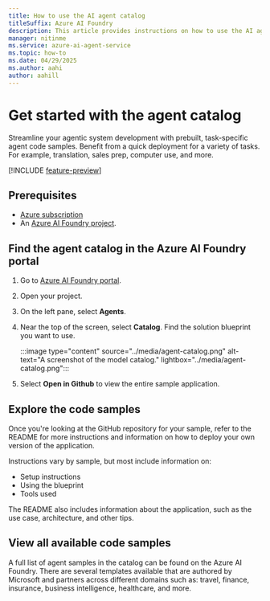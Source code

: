 ```yaml
---
title: How to use the AI agent catalog
titleSuffix: Azure AI Foundry
description: This article provides instructions on how to use the AI agent catalog to use code samples to quickly deploy agents.
manager: nitinme
ms.service: azure-ai-agent-service
ms.topic: how-to
ms.date: 04/29/2025
ms.author: aahi
author: aahill
---
```


# Get started with the agent catalog

Streamline your agentic system development with prebuilt, task-specific agent code samples. Benefit from a quick deployment for a variety of tasks. For example, translation, sales prep, computer use, and more.

[!INCLUDE [feature-preview](../../../ai-foundry/includes/feature-preview.md)]

## Prerequisites

- [Azure subscription](https://azure.microsoft.com/free)
- An [Azure AI Foundry project](../../../ai-foundry/how-to/create-projects.md).

## Find the agent catalog in the Azure AI Foundry portal

1. Go to [Azure AI Foundry portal](https://ai.azure.com).
1. Open your project.
1. On the left pane, select **Agents**.
1. Near the top of the screen, select **Catalog**. Find the solution blueprint you want to use.

    :::image type="content" source="../media/agent-catalog.png" alt-text="A screenshot of the model catalog." lightbox="../media/agent-catalog.png":::

1. Select **Open in Github** to view the entire sample application.

## Explore the code samples

Once you're looking at the GitHub repository for your sample, refer to the README for more instructions and information on how to deploy your own version of the application.

Instructions vary by sample, but most include information on:
* Setup instructions
* Using the blueprint
* Tools used

The README also includes information about the application, such as the use case, architecture, and other tips.

## View all available code samples

A full list of agent samples in the catalog can be found on the Azure AI Foundry. There are several templates available that are authored by Microsoft and partners across different domains such as: travel, finance, insurance, business intelligence, healthcare, and more. 

<!--
**Azure AI Agent Service Agent Catalog**

| Agent Blueprint | Description | Author | Capabilities | Difficulty Level | Structure | Domain |
|-----------------|-------------|--------|--------------|------------------|-----------|--------|
| [Browser Automation Agent](#) | Helps users complete simple and complex web browser tasks such as online class booking using simple natural languge prompts and Azure Playwright Service | Microsoft | Web Browser Automation, Playwright Actions | Beginner-friendly | Single-Agent | Education, General |
| [Deep Research Agent](#) | Conducts multi-step research tasks using OpenAI models, real-time web data, files, and third-party sources to generate comprehensive, cited reports for complex queries in science, finance, policy, and more. | Microsoft | Web Search, File Analysis, Image Reasoning, Task Scheduling | Advanced | Single-Agent | Research |
| [Claim Concierge](#) | Helps patients navigate claims in their preferred language by auto-detecting user language, translating interactions and guiding them through submissions, appeals, and coverage questions. | Microsoft | File Search, Code Interpreter, Translator, Connected Agents | Beginner-friendly | Multi-Agent | Insurance |
| [Trusty Link](#) | Helps users explore financial topics and investment products using Morningstar data and Bing Search. Designed for education, not advice. | Microsoft | Morningstar API, Bing Grounding, File Search | Beginner-friendly | Single-Agent | Finance |
| [Travel Planner](https://github.com/microsoft/agent-blueprints/tree/main/azure-ai-agent-service-blueprints/travel-agent) | Create travel itinerary using latest travel related info powered by Bing grounding tool. | Microsoft | Tripadvisor API, Code Interpreter, OpenAPi tool (Flights) | Beginner-friendly | Single-Agent | Travel |
| [Home Loan Guide](https://github.com/microsoft/agent-blueprints/tree/main/azure-ai-agent-service-blueprints/home-loan-guide) | Guides users through the mortgage application process, explains loan options, and helps with document readiness | Microsoft | Document QA, Enterprise Data Grounding, Code Interpreter | Beginner-friendly | Single-Agent | Finance |
| [Sales Analyst Agent](#) | Analyzes sales data using File Search and built-in tools to generate insights like regional revenue metrics for a company. | Microsoft | File Search, Data Analysis, Insight Generation | Beginner-friendly | Single-Agent | Sales, Business Intelligence |
| [AI News Agent](#) | Retrieves and summarizes news using SerpAPI and Azure AI Agent Service, with a focus on Microsoft, Healthcare, and Legal sector developments. | Marquee Insights | Real-Time Search, Summarization, Sector Prioritization | Intermediate | Single-Agent | General, Healthcare, Legal |
| [Saifr Communication Agent](#) | Converts potentially noncompliant text to a more compliant, fair, and balanced version to help users better align with regulatory guidelines. Not intended to replace legal, compliance, or business functions; end users remain responsible for regulatory obligations | Fidelity Saifr | AI Text Review, OpenAPI tool | Intermediate | Single-Agent | Finance, Compliance |
| [Due Diligence Risk Analyst](#) | Provides comprehensive risk analysis and timeline tracking across operational, financial, regulatory, and sustainability dimensions. Processes structured risk data to generate detailed timelines, actionable insights, and visual risk indicators. | Auquan | Code Interpreter, Grounding with Bing Search, Auquan OpenAPI tool | Intermediate | Single Agent | Finance, Legal, ESG |
| [SightMachine Filler Optimization Agent](#) | Helps manufacturing engineers improve bottling line efficiency by analyzing historical data, performing root cause analysis, and offering predictive insights to optimize throughput and reduce bottlenecks. Accessible via natural language queries for ease of use without data science expertise. | SightMachine | Root Cause Analysis, Azure Functions | Intermediate | Single-Agent | Manufacturing, Industrial Operations |
| [Voice Live Agent](https://github.com/yulin-li/voice-agent-sample/tree/master/samples/react) | Enables real-time speech interaction using Azure AI Voice Live API for seamless voice-based conversations | Microsoft | Real-Time Speech | Intermediate | Single-Agent | General |
| [Meeting Prep Agent](#) | Prepares you for external meetings by scanning your calendar, researching attendees, and sending a concise Teams summary with bios and context. | Microsoft | Bing Grounding, Outlook Calendar, Teams Messaging via Azure Logic Apps | Intermediate | Single-Agent | General |
| [CommsPilot](#) | Drafts accurate support replies and personalized outbound sales emails by combining internal documents with real-time public profile grounding. Supports inbox automation and outreach logging via Logic Apps. | Microsoft | File Search, Bing Grounding, Outlook Connector (Logic Apps) | Intermediate | Single-Agent | Customer Support, Sales |
| [Supply Sense](#) | Tracks shipments, forecasts inventory needs, and analyzes logistics performance to help supply chain teams act on real-time insights. | Microsoft | Azure Maps, Azure Table Storage, Code Interpreter | Intermediate | Single-Agent | Supply Chain |
| [Store Ops Guide](#) | Helps store managers optimize layout, staffing, and promotions by analyzing store photos, foot traffic data, and customer feedback | Microsoft | GPT-4o (Vision), File Search, Code Interpreter, Bing Grounding | Intermediate | Single-Agent | Retail |
| [Translation Agent](#) | Handles multilingual translation with dynamic language detection, bidirectional translation, and interactive clarification of missing parameters using Translator Service | Microsoft | Azure AI Services Language Detection, Translation | Beginner-friendly | Single-Agent | General |
| [Intent Routing Agent](#) | Detects user intent and routes queries deterministically to the appropriate tool (CLU or CQA) for accurate handling of high-value requests with human controls | Microsoft | Azure AI Services Intent Recognition, FAQ Answering | Beginner-friendly | Single-Agent | Customer Support |
| [Exact Question Answering Agent](#) | Answers high-value predefined questions deterministically using a CQA tool to ensure consistent and accurate responses with no rewriting | Microsoft | Azure AI Services FAQ Answering, Deterministic Responses | Beginner-friendly | Single-Agent | Customer Support |
| [Personal Shopper Agent](#) | Uses multi-agent orchestration to triage customer intent and route to refund or sales agents, supporting live streaming responses and human-in-the-loop for retail support scenarios. | Microsoft | Intent Routing, Human-in-the-Loop | Intermediate | Multi-Agent | Retail, Customer Support |
| [Magentic One Agent](#) | A generalist, autonomous multi-agent system that performs deep research and problem-solving by orchestrating web search, code generation, and code execution agents. Ideal for tackling open-ended analytical or technical tasks. | Microsoft | Multi-Agent Workflow, Web Search, Code Generation, Code Execution | Advanced | Multi-Agent | Research |
| [Customer Service Agent](#) | Orchestrates customer authentication, triage, billing, and sales support using a dynamic multi-agent workflow. Includes human-in-the-loop escalation, real-time streaming, and full-cycle support resolution. | Microsoft | Authentication, Human-in-the-Loop | Advanced | Multi-Agent | Customer Support, Telecom |
| [ResearchFlow Agent](#) | Executes complex, multi-agent research workflows by gathering facts, planning actions, and coordinating dynamic sub-agents to solve open-ended tasks. Supports adaptive planning, user prompting, and final summarization. | Microsoft | Planning, Fact Management, Dynamic Agent Routing, User Prompting | Advanced | Multi-Agent | Research |


**Semantic Kernel Agent Catalog**

| Agent Blueprint | Description | Author | Capabilities | Difficulty Level | Structure | Domain |
|-----------------|-------------|--------|--------------|------------------|-----------|--------|
| [AI Red Teaming Agent](https://github.com/microsoft/agent-blueprints/tree/main/semantic-kernel-blueprints/ai_red_team) | Automates the generation, transformation, and execution of harmful prompts against target generative AI models or applications. Useful for streamlining safety testing workflows, surfacing filter bypasses, and recording every step for later analysis. | Microsoft | Multi-agent, Custom tool, RAI Testing | Advanced | Multi-Agent | Security |
| [Healthcare Multi-Agent Orchestrator](https://github.com/Azure-Samples/healthcare-multi-agent) | Demonstrates the integration of AI models and general reasoners within a group chat environment, facilitating seamless deployment for evaluations in the healthcare industry. | Microsoft | Multi-agent, Azure Bots, MS Teams | Advanced | Multi-Agent | Healthcare, General |
| [Warranty Claim Processing Agent](#) | Processes warranty claims by extracting structured data, redacting PII, and determining eligibility, resolution type, and urgency using strict rules and a JSON schema. | Microsoft | Document Intelligence, PII Redaction, JSON Output Generation | Intermediate | Single-Agent | Retail |
| [Contract Analysis](#) | Compares two versions of a contract to extract key fields and clauses, highlights differences, and generates a report for review and follow-up | Microsoft | File Search, Content Understanding | Intermediate | Single-Agent | Legal, Compliance, Operations |
| [SOP Forge](#) | Converts instructional video into a fully formatted Standard Operating Procedure (SOP). Transcribes, identifies steps, adjusts tone, swaps visuals, and delivers a Markdown-ready file. Supports fast editing and visual generation for updated documentation. | Microsoft | Content Understanding, File Search, Image Gen | Intermediate | Single-Agent | Operations |
| [Video Translation Agent](https://github.com/microsoft/agent-blueprints/tree/main/semantic-kernel-blueprints/video-translation-agent) | Translates videos between languages with customizable speech and subtitle output. Leverages Azure AI Foundry, Speech Services, and Blob Storage to support multilingual video localization for internal communications, education, and marketing. | Microsoft | Audio transcription, Speech synthesis, Subtitle generation | Beginner-friendly | Single-Agent | Media & Communications |
-->